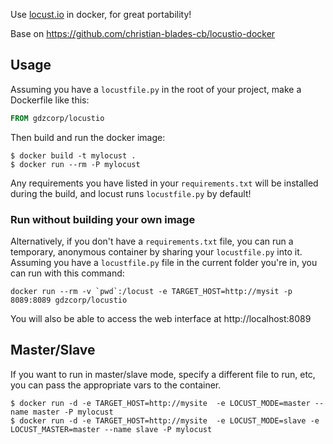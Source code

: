 Use [locust.io](http://locust.io/) in docker, for great portability!

Base on https://github.com/christian-blades-cb/locustio-docker

## Usage

Assuming you have a `locustfile.py` in the root of your project, make a Dockerfile like this:

```dockerfile
FROM gdzcorp/locustio
```

Then build and run the docker image:

```shell
$ docker build -t mylocust .
$ docker run --rm -P mylocust
```

Any requirements you have listed in your `requirements.txt` will be installed during the build, and locust runs `locustfile.py` by default!

### Run without building your own image

Alternatively, if you don't have a `requirements.txt` file, you can run a temporary, anonymous container by sharing your `locustfile.py` into it. Assuming you have a `locustfile.py` file in the current folder you're in, you can run with this command:

```
docker run --rm -v `pwd`:/locust -e TARGET_HOST=http://mysit -p 8089:8089 gdzcorp/locustio
```

You will also be able to access the web interface at http://localhost:8089
## Master/Slave

If you want to run in master/slave mode, specify a different file to run, etc, you can pass the appropriate vars to the container.

```shell
$ docker run -d -e TARGET_HOST=http://mysite  -e LOCUST_MODE=master --name master -P mylocust
$ docker run -d -e TARGET_HOST=http://mysite  -e LOCUST_MODE=slave -e LOCUST_MASTER=master --name slave -P mylocust
```
